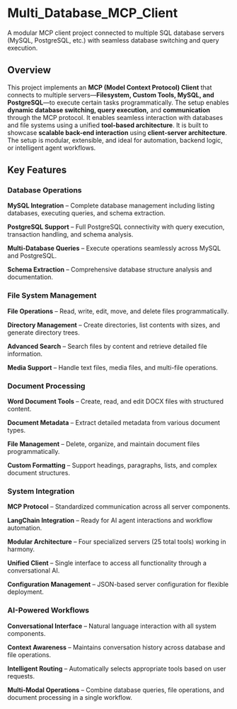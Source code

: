 # Multi_Database_MCP_Client
A modular MCP client project connected to multiple SQL database servers (MySQL, PostgreSQL, etc.) with seamless database switching and query execution.

## Overview
This project implements an **MCP (Model Context Protocol) Client** that connects to multiple servers—**Filesystem, Custom Tools, MySQL, and PostgreSQL**—to execute certain tasks programmatically. The setup enables **dynamic database switching, query execution,** and **communication** through the MCP protocol. It enables seamless interaction with databases and file systems using a unified **tool-based architecture**. It is built to showcase **scalable back-end interaction** using **client-server architecture**. The setup is modular, extensible, and ideal for automation, backend logic, or intelligent agent workflows.

## Key Features

### Database Operations

**MySQL Integration** – Complete database management including listing databases, executing queries, and schema extraction.

**PostgreSQL Support** – Full PostgreSQL connectivity with query execution, transaction handling, and schema analysis.

**Multi-Database Queries** – Execute operations seamlessly across MySQL and PostgreSQL.

**Schema Extraction** – Comprehensive database structure analysis and documentation.

### File System Management

**File Operations** – Read, write, edit, move, and delete files programmatically.

**Directory Management** – Create directories, list contents with sizes, and generate directory trees.

**Advanced Search** – Search files by content and retrieve detailed file information.

**Media Support** – Handle text files, media files, and multi-file operations.

### Document Processing

**Word Document Tools** – Create, read, and edit DOCX files with structured content.

**Document Metadata** – Extract detailed metadata from various document types.

**File Management** – Delete, organize, and maintain document files programmatically.

**Custom Formatting** – Support headings, paragraphs, lists, and complex document structures.

### System Integration

**MCP Protocol** – Standardized communication across all server components.

**LangChain Integration** – Ready for AI agent interactions and workflow automation.

**Modular Architecture** – Four specialized servers (25 total tools) working in harmony.

**Unified Client** – Single interface to access all functionality through a conversational AI.

**Configuration Management** – JSON-based server configuration for flexible deployment.

### AI-Powered Workflows

**Conversational Interface** – Natural language interaction with all system components.

**Context Awareness** – Maintains conversation history across database and file operations.

**Intelligent Routing** – Automatically selects appropriate tools based on user requests.

**Multi-Modal Operations** – Combine database queries, file operations, and document processing in a single workflow.
